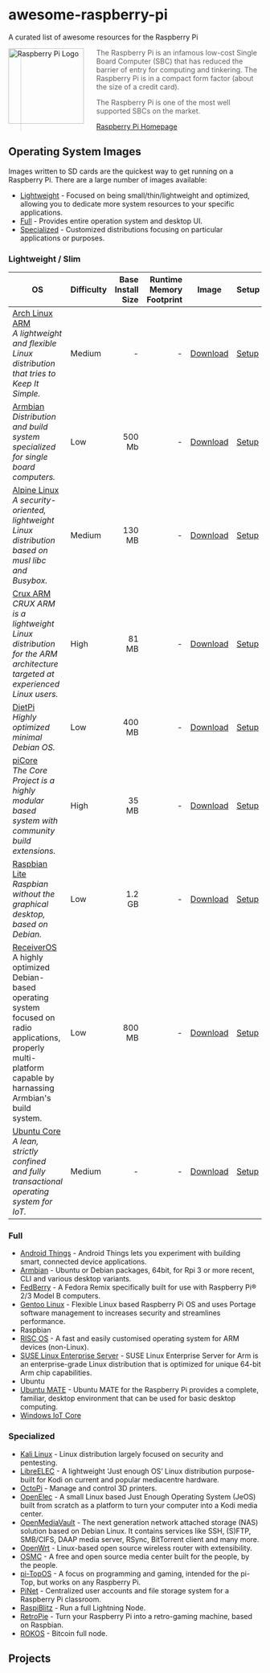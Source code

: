 # awesome-raspberry-pi

A curated list of awesome resources for the Raspberry Pi

<a href="https://www.raspberrypi.org"><img src="https://www.raspberrypi.org/wp-content/uploads/2012/03/raspberry-pi-logo.png" alt="Raspberry Pi Logo" align="left" style="margin-right: 25px" height=150></a>

> The Raspberry Pi is an infamous low-cost Single Board Computer (SBC) that has reduced the barrier of entry for computing and tinkering.
> The Raspberry Pi is in a compact form factor (about the size of a credit card).
>
> The Raspberry Pi is one of the most well supported SBCs on the market.
>
> [Raspberry Pi Homepage](https://raspberrypi.org)

## Operating System Images

Images written to SD cards are the quickest way to get running on a Raspberry Pi. There are a large number of images available:

- [Lightweight](#lightweight--slim) - Focused on being small/thin/lightweight and optimized, allowing you to dedicate more system resources to your specific applications.
- [Full](#full) - Provides entire operation system and desktop UI.
- [Specialized](#specialized) - Customized distributions focusing on particular applications or purposes.

### Lightweight / Slim

| OS | Difficulty | Base Install Size | Runtime Memory Footprint | Image | Setup |
| --- | --------- | --------------: | -----------------------: | ----- | ----- |
| [Arch Linux ARM](https://archlinuxarm.org) <br> *A lightweight and flexible Linux distribution that tries to Keep It Simple.* | Medium | - | - | [Download](http://os.archlinuxarm.org/os/ArchLinuxARM-rpi-3-latest.tar.gz) | [Setup](https://archlinuxarm.org/platforms/armv6/raspberry-pi) |
| [Armbian](https://armbian.com) <br> *Distribution and build system specialized for single board computers.* | Low | 500 Mb | - | [Download](https://www.armbian.com/rpi4b/) | [Setup](https://docs.armbian.com/User-Guide_Getting-Started/) |
| [Alpine Linux](https://wiki.alpinelinux.org/wiki/Main_Page) <br> *A security-oriented, lightweight Linux distribution based on musl libc and Busybox.* | Medium | 130 MB | - | [Download](https://alpinelinux.org/downloads/) | [Setup](https://wiki.alpinelinux.org/wiki/Raspberry_Pi) |
| [Crux ARM](https://crux-arm.nu/Main/HomePage) <br> *CRUX ARM is a lightweight Linux distribution for the ARM architecture targeted at experienced Linux users.* | High | 81 MB  | - | [Download](https://crux-arm.nu/SupportedDevices/Raspberrypi) | [Setup](https://crux-arm.nu/SupportedDevices/Raspberrypi) |
| [DietPi](https://www.dietpi.com) <br> *Highly optimized minimal Debian OS.* | Low | 400 MB | - | [Download](https://dietpi.com/#download) | [Setup](https://dietpi.com/phpbb/viewtopic.php?p=9#p9) |
| [piCore](http://www.tinycorelinux.net/welcome.html) <br> *The Core Project is a highly modular based system with community build extensions.* | High | 35 MB | - | [Download](http://www.tinycorelinux.net/9.x/armv6/) | [Setup](http://tinycorelinux.net/9.x/armv6/releases/RPi/README) |
| [Raspbian Lite](https://www.raspberrypi.org/downloads/raspbian/) <br> *Raspbian without the graphical desktop, based on Debian.* | Low | 1.2 GB | - | [Download](https://www.raspberrypi.org/downloads/raspbian/) | [Setup](https://www.raspberrypi.org/documentation/installation/installing-images/README.md) |
| [ReceiverOS](https://airframes.io/) <br> A highly optimized Debian-based operating system focused on radio applications, properly multi-platform capable by harnassing Armbian's build system. | Low | 800 MB | - | [Download](https://download.receiveros.com) | [Setup](https://documentation.receiveros.com) |
| [Ubuntu Core](https://ubuntu.com/download/iot/raspberry-pi-2-3-core) <br> *A lean, strictly confined and fully transactional operating system for IoT.* | Medium | - | - | [Download](https://ubuntu.com/download/iot/raspberry-pi-2-3-core) | [Setup](https://ubuntu.com/download/iot/raspberry-pi-2-3-core) |

### Full

- [Android Things](https://developer.android.com/things/hardware/raspberrypi.html) - Android Things lets you experiment with building smart, connected device applications.
- [Armbian](https://armbian.com) - Ubuntu or Debian packages, 64bit, for Rpi 3 or more recent, CLI and various desktop variants.
- [FedBerry](http://fedberry.org) - A Fedora Remix specifically built for use with Raspberry Pi® 2/3 Model B computers.
- [Gentoo Linux](https://wiki.gentoo.org/wiki/Raspberry_Pi) - Flexible Linux based Raspberry Pi OS and uses Portage software management to increases security and streamlines performance.
- Raspbian
- [RISC OS](https://www.riscosopen.org/content/downloads/raspberry-pi) - A fast and easily customised operating system for ARM devices (non-Linux).
- [SUSE Linux Enterprise Server](https://www.suse.com/products/arm/) - SUSE Linux Enterprise Server for Arm is an enterprise-grade Linux distribution that is optimized for unique 64-bit Arm chip capabilities.
- Ubuntu
- [Ubuntu MATE](https://ubuntu-mate.org/raspberry-pi/) - Ubuntu MATE for the Raspberry Pi provides a complete, familiar, desktop environment that can be used for basic desktop computing.
- [Windows IoT Core](https://docs.microsoft.com/en-us/windows/iot-core/windows-iot-core)
  
### Specialized

- [Kali Linux](https://docs.kali.org/kali-on-arm/install-kali-linux-arm-raspberry-pi) - Linux distribution largely focused on security and pentesting.
- [LibreELEC](https://libreelec.tv) - A lightweight ‘Just enough OS’ Linux distribution purpose-built for Kodi on current and popular mediacentre hardware.
- [OctoPi](https://octoprint.org) - Manage and control 3D printers.
- [OpenElec](https://openelec.tv) - A small Linux based Just Enough Operating System (JeOS) built from scratch as a platform to turn your computer into a Kodi media center.
- [OpenMediaVault](https://www.openmediavault.org) - The next generation network attached storage (NAS) solution based on Debian Linux. It contains services like SSH, (S)FTP, SMB/CIFS, DAAP media server, RSync, BitTorrent client and many more.
- [OpenWrt](https://openwrt.org) - Linux-based open source wireless router with extensibility.
- [OSMC](https://osmc.tv/) - A free and open source media center built for the people, by the people.
- [pi-TopOS](https://www.pi-top.com/products/os) - A focus on programming and gaming, intended for the pi-Top, but works on any Raspberry Pi.
- [PiNet](http://pinet.org.uk) - Centralized user accounts and file storage system for a Raspberry Pi classroom.
- [RaspiBlitz](https://github.com/rootzoll/raspiblitz) - Run a full Lightning Node.
- [RetroPie](https://retropie.org.uk) - Turn your Raspberry Pi into a retro-gaming machine, based on Raspbian.
- [ROKOS](https://rokos.space) - Bitcoin full node.

## Projects
